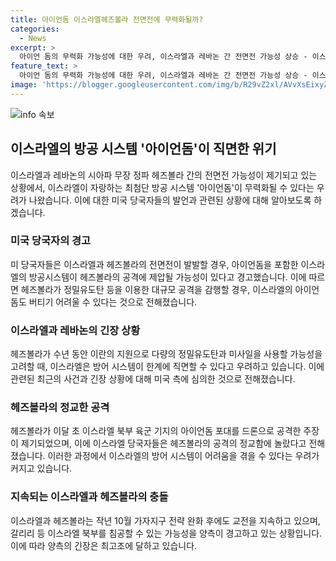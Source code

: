 ```yaml
---
title: 아이언돔 이스라엘헤즈볼라 전면전에 무력화될까?
categories:
  - News
excerpt: >
  아이언 돔의 무력화 가능성에 대한 우려, 이스라엘과 레바논 간 전면전 가능성 상승 - 이스라엘과 레바논 간의 긴장 상황 속에서, 이스라엘의 최첨단 방공 시스템 아이언 돔이 레바논의 헤즈볼라로부터 받을 수 있는 위협에 대한 우려가 커지고 있다. 미국 당국자들은 전면전 발발 시 아이언 돔이 헤즈볼라의 공격에 제압될 가능성을 지적하며, 이에 대한 이스라엘의 우려도 표명되고 있다. 헤즈볼라가 다량의 정밀유도탄과 미사일을 사용할 수 있다는 점에 대한 우려도 제기되고 있으며, 양측의 긴장은 최고조에 달하고 있다.
feature_text: >
  아이언 돔의 무력화 가능성에 대한 우려, 이스라엘과 레바논 간 전면전 가능성 상승 - 이스라엘과 레바논 간의 긴장 상황 속에서, 이스라엘의 최첨단 방공 시스템 아이언 돔이 레바논의 헤즈볼라로부터 받을 수 있는 위협에 대한 우려가 커지고 있다. 미국 당국자들은 전면전 발발 시 아이언 돔이 헤즈볼라의 공격에 제압될 가능성을 지적하며, 이에 대한 이스라엘의 우려도 표명되고 있다. 헤즈볼라가 다량의 정밀유도탄과 미사일을 사용할 수 있다는 점에 대한 우려도 제기되고 있으며, 양측의 긴장은 최고조에 달하고 있다.
image: 'https://blogger.googleusercontent.com/img/b/R29vZ2xl/AVvXsEixyZcFfHzMRdzZMjFBmAUKJYCLCGyLL1o632UiGVXcaFdKo_bkvkuCioo0uUKlGfBVcT3P84aROyZIXSBEx3Aw5nCQ3pTgDom1WDC4m8eifvWiAmWEEVb4x6G_l8C0QH225ldMjyaFvpxGEBGNO37VmDTDMHGhJPq73UglMfDca1-0aw/s1600/blogspot.png'
---
```


<p><img src="https://blogger.googleusercontent.com/img/b/R29vZ2xl/AVvXsEixyZcFfHzMRdzZMjFBmAUKJYCLCGyLL1o632UiGVXcaFdKo_bkvkuCioo0uUKlGfBVcT3P84aROyZIXSBEx3Aw5nCQ3pTgDom1WDC4m8eifvWiAmWEEVb4x6G_l8C0QH225ldMjyaFvpxGEBGNO37VmDTDMHGhJPq73UglMfDca1-0aw/s1600/blogspot.png" alt="info 속보" /></p>

<h2 data-ke-size="size26">이스라엘의 방공 시스템 '아이언돔'이 직면한 위기</h2>

<p data-ke-size="size16"></p>

<p>이스라엘과 레바논의 시아파 무장 정파 헤즈볼라 간의 전면전 가능성이 제기되고 있는 상황에서, 이스라엘이 자랑하는 최첨단 방공 시스템 '아이언돔'이 무력화될 수 있다는 우려가 나왔습니다. 이에 대한 미국 당국자들의 발언과 관련된 상황에 대해 알아보도록 하겠습니다.</p>

<h3 data-ke-size="size24">미국 당국자의 경고</h3>

<p>미 당국자들은 이스라엘과 헤즈볼라의 전면전이 발발할 경우, 아이언돔을 포함한 이스라엘의 방공시스템이 헤즈볼라의 공격에 제압될 가능성이 있다고 경고했습니다. 이에 따르면 헤즈볼라가 정밀유도탄 등을 이용한 대규모 공격을 감행할 경우, 이스라엘의 아이언돔도 버티기 어려울 수 있다는 것으로 전해졌습니다.</p>

<h3 data-ke-size="size24">이스라엘과 레바논의 긴장 상황</h3>

<p>헤즈볼라가 수년 동안 이란의 지원으로 다량의 정밀유도탄과 미사일을 사용할 가능성을 고려할 때, 이스라엘은 방어 시스템이 한계에 직면할 수 있다고 우려하고 있습니다. 이에 관련된 최근의 사건과 긴장 상황에 대해 미국 측에 심의한 것으로 전해졌습니다.</p>

<h3 data-ke-size="size24">헤즈볼라의 정교한 공격</h3>

<p>헤즈볼라가 이달 초 이스라엘 북부 육군 기지의 아이언돔 포대를 드론으로 공격한 주장이 제기되었으며, 이에 이스라엘 당국자들은 헤즈볼라의 공격의 정교함에 놀랐다고 전해졌습니다. 이러한 과정에서 이스라엘의 방어 시스템이 어려움을 겪을 수 있다는 우려가 커지고 있습니다.</p>

<h3 data-ke-size="size24">지속되는 이스라엘과 헤즈볼라의 충돌</h3>

<p>이스라엘과 헤즈볼라는 작년 10월 가자지구 전략 완화 후에도 교전을 지속하고 있으며, 갈리리 등 이스라엘 북부를 침공할 수 있는 가능성을 양측이 경고하고 있는 상황입니다. 이에 따라 양측의 긴장은 최고조에 달하고 있습니다.</p>

